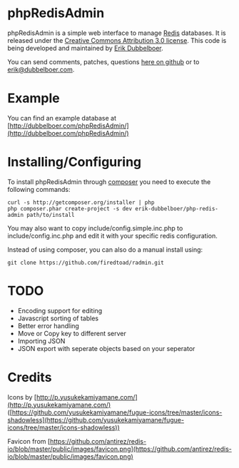 phpRedisAdmin
=============

phpRedisAdmin is a simple web interface to manage [Redis](http://redis.io/)
databases. It is released under the
[Creative Commons Attribution 3.0 license](http://creativecommons.org/licenses/by/3.0/).
This code is being developed and maintained by [Erik Dubbelboer](https://github.com/ErikDubbelboer/).

You can send comments, patches, questions
[here on github](https://github.com/ErikDubbelboer/phpRedisAdmin/issues)
or to erik@dubbelboer.com.


Example
=======

You can find an example database at
[http://dubbelboer.com/phpRedisAdmin/](http://dubbelboer.com/phpRedisAdmin/)


Installing/Configuring
======================

To install phpRedisAdmin through [composer](http://getcomposer.org/) you need to execute the following commands:

```
curl -s http://getcomposer.org/installer | php
php composer.phar create-project -s dev erik-dubbelboer/php-redis-admin path/to/install
```

You may also want to copy include/config.simple.inc.php to include/config.inc.php
and edit it with your specific redis configuration.

Instead of using composer, you can also do a manual install using:

```
git clone https://github.com/firedtoad/radmin.git
```

TODO
====

* Encoding support for editing
* Javascript sorting of tables
* Better error handling
* Move or Copy key to different server
* Importing JSON
* JSON export with seperate objects based on your seperator


Credits
=======

Icons by [http://p.yusukekamiyamane.com/](http://p.yusukekamiyamane.com/) ([https://github.com/yusukekamiyamane/fugue-icons/tree/master/icons-shadowless](https://github.com/yusukekamiyamane/fugue-icons/tree/master/icons-shadowless))

Favicon from [https://github.com/antirez/redis-io/blob/master/public/images/favicon.png](https://github.com/antirez/redis-io/blob/master/public/images/favicon.png)
